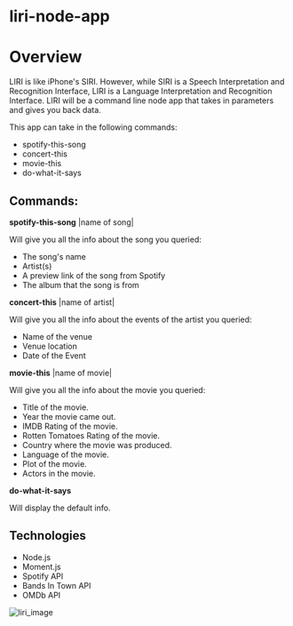 # liri-node-app

# Overview

LIRI is like iPhone's SIRI. However, while SIRI is a Speech Interpretation and Recognition Interface, LIRI is a Language Interpretation and Recognition Interface. LIRI will be a command line node app that takes in parameters and gives you back data.

This app can take in the following commands:

* spotify-this-song
* concert-this
* movie-this
* do-what-it-says

## Commands:

**spotify-this-song** |name of song|

Will give you all the info about the song you queried:

  *  The song's name
  *  Artist(s)
  *  A preview link of the song from Spotify
  *  The album that the song is from

**concert-this** |name of artist|

Will give you all the info about the events of the artist you queried:

  *  Name of the venue
  *  Venue location
  *  Date of the Event

**movie-this** |name of movie|

Will give you all the info about the movie you queried:

  *  Title of the movie.
  *  Year the movie came out.
  *  IMDB Rating of the movie.
  *  Rotten Tomatoes Rating of the movie.
  *  Country where the movie was produced.
  *  Language of the movie.
  *  Plot of the movie.
  *  Actors in the movie.

**do-what-it-says**

Will display the default info.
## Technologies

  *  Node.js
  *  Moment.js
  *  Spotify API
  *  Bands In Town API
  *  OMDb API
  
  
![liri_image](https://user-images.githubusercontent.com/56149337/76172768-4fac6000-6156-11ea-9d79-12a08895e0d2.png)

